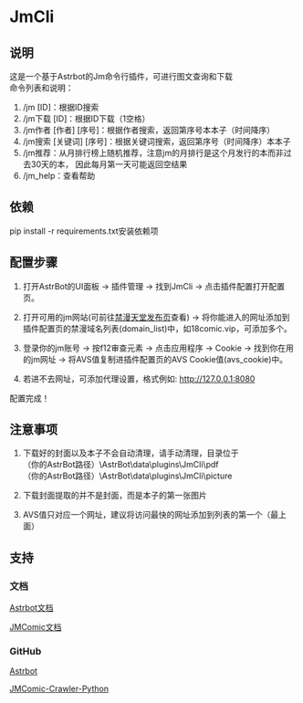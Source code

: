 # JmCli
## 说明
这是一个基于Astrbot的Jm命令行插件，可进行图文查询和下载  
命令列表和说明：
1. /jm [ID]：根据ID搜索  
2. /jm下载 [ID]：根据ID下载（1空格）  
3. /jm作者 [作者] [序号]：根据作者搜索，返回第序号本本子（时间降序）  
4. /jm搜索 [关键词] [序号]：根据关键词搜索，返回第序号（时间降序）本本子  
5. /jm推荐：从月排行榜上随机推荐，注意jm的月排行是这个月发行的本而非过去30天的本， 因此每月第一天可能返回空结果  
6. /jm_help：查看帮助


## 依赖
pip install -r requirements.txt安装依赖项

## 配置步骤
1. 打开AstrBot的UI面板 → 插件管理 → 找到JmCli → 点击插件配置打开配置页。

2. 打开可用的jm网站(可前往[禁漫天堂发布页](https://jmcmomic.github.io)查看) → 将你能进入的网址添加到插件配置页的禁漫域名列表(domain_list)中，如18comic.vip，可添加多个。

3. 登录你的jm账号 → 按f12审查元素 → 点击应用程序 → Cookie → 找到你在用的jm网址 → 将AVS值复制进插件配置页的AVS Cookie值(avs_cookie)中。

4. 若进不去网址，可添加代理设置，格式例如: http://127.0.0.1:8080

配置完成！

## 注意事项
1. 下载好的封面以及本子不会自动清理，请手动清理，目录位于  
（你的AstrBot路径）\AstrBot\data\plugins\JmCli\pdf  
（你的AstrBot路径）\AstrBot\data\plugins\JmCli\picture  

2. 下载封面提取的并不是封面，而是本子的第一张图片

3. AVS值只对应一个网址，建议将访问最快的网址添加到列表的第一个（最上面）

## 支持
### 文档
[Astrbot文档](https://astrbot.app/what-is-astrbot.html)

[JMComic文档](https://jmcomic.readthedocs.io/zh-cn/latest/)

### GitHub
[Astrbot](https://github.com/AstrBotDevs/AstrBot)

[JMComic-Crawler-Python](https://github.com/hect0x7/JMComic-Crawler-Python)
